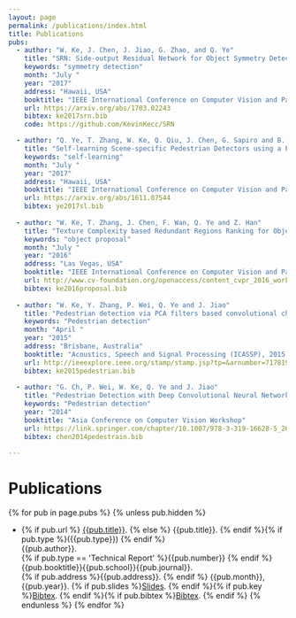 ```yaml
---
layout: page
permalink: /publications/index.html
title: Publications
pubs:
  - author: "W. Ke, J. Chen, J. Jiao, G. Zhao, and Q. Ye"
    title: "SRN: Side-output Residual Network for Object Symmetry Detection in the Wild"
    keywords: "symmetry detection"
    month: "July "
    year: "2017"
    address: "Hawaii, USA"
    booktitle: "IEEE International Conference on Computer Vision and Pattern Recognition (Oral)"
    url: https://arxiv.org/abs/1703.02243
    bibtex: ke2017srn.bib
    code: https://github.com/KevinKecc/SRN   

  - author: "Q. Ye, T. Zhang, W. Ke, Q. Qiu, J. Chen, G. Sapiro and B. Zhang"
    title: "Self-learning Scene-specific Pedestrian Detectors using a Progressive Latent Model"
    keywords: "self-learning"
    month: "July "
    year: "2017"
    address: "Hawaii, USA"
    booktitle: "IEEE International Conference on Computer Vision and Pattern Recognition"
    url: https://arxiv.org/abs/1611.07544
    bibtex: ye2017sl.bib
    
  - author: "W. Ke, T. Zhang, J. Chen, F. Wan, Q. Ye and Z. Han"
    title: "Texture Complexity based Redundant Regions Ranking for Object Proposal"
    keywords: "object proposal"
    month: "July "
    year: "2016"
    address: "Las Vegas, USA"
    booktitle: "IEEE International Conference on Computer Vision and Pattern Recognition Workshop (CVPRW)"
    url: http://www.cv-foundation.org/openaccess/content_cvpr_2016_workshops/w24/papers/Ke_Texture_Complexity_Based_CVPR_2016_paper.pdf
    bibtex: ke2016proposal.bib
    
  - author: "W. Ke, Y. Zhang, P. Wei, Q. Ye and J. Jiao"
    title: "Pedestrian detection via PCA filters based convolutional channel features"
    keywords: "Pedestrian detection"
    month: "April "
    year: "2015"
    address: "Brisbane, Australia"
    booktitle: "Acoustics, Speech and Signal Processing (ICASSP), 2015 IEEE International Conference on"
    url: http://ieeexplore.ieee.org/stamp/stamp.jsp?tp=&arnumber=7178199
    bibtex: ke2015pedestrian.bib
    
  - author: "G. Ch, P. Wei, W. Ke, Q. Ye and J. Jiao"
    title: "Pedestrian Detection with Deep Convolutional Neural Network"
    keywords: "Pedestrian detection"
    year: "2014"
    booktitle: "Asia Conference on Computer Vision Workshop"
    url: https://link.springer.com/chapter/10.1007/978-3-319-16628-5_26
    bibtex: chen2014pedestrain.bib    

---
```


# Publications

{% for pub in page.pubs %}
{% unless pub.hidden %}
  - {% if pub.url %} [{{pub.title}}]({{pub.url}}).
    {% else %} {{pub.title}}.
    {% endif %}{% if pub.type %}({{pub.type}})
    {% endif %}<br>
    {{pub.author}}.<br>
    {% if pub.type == 'Technical Report' %}{{pub.number}}
    {% endif %}{{pub.booktitle}}{{pub.school}}{{pub.journal}}.<br>
    {% if pub.address %}{{pub.address}}.
    {% endif %} {{pub.month}}, {{pub.year}}. {% if pub.slides %}[Slides]({{pub.slides}}).
    {% endif %}{% if pub.key %}[Bibtex](http://groups.csail.mit.edu/commit/bibtex.cgi?key={{pub.key}}).
    {% endif %}{% if pub.bibtex %}[Bibtex]({{pub.bibtex}}).
    {% endif %}
{% endunless %}
{% endfor %}



